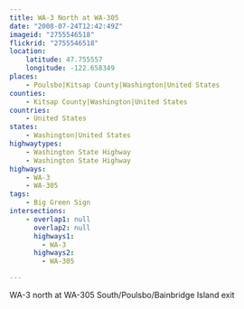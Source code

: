 ```yaml
---
title: WA-3 North at WA-305
date: "2008-07-24T12:42:49Z"
imageid: "2755546518"
flickrid: "2755546518"
location:
    latitude: 47.755557
    longitude: -122.658349
places:
    - Poulsbo|Kitsap County|Washington|United States
counties:
    - Kitsap County|Washington|United States
countries:
    - United States
states:
    - Washington|United States
highwaytypes:
    - Washington State Highway
    - Washington State Highway
highways:
    - WA-3
    - WA-305
tags:
    - Big Green Sign
intersections:
    - overlap1: null
      overlap2: null
      highways1:
        - WA-3
      highways2:
        - WA-305

---
```

WA-3 north at WA-305 South/Poulsbo/Bainbridge Island exit
